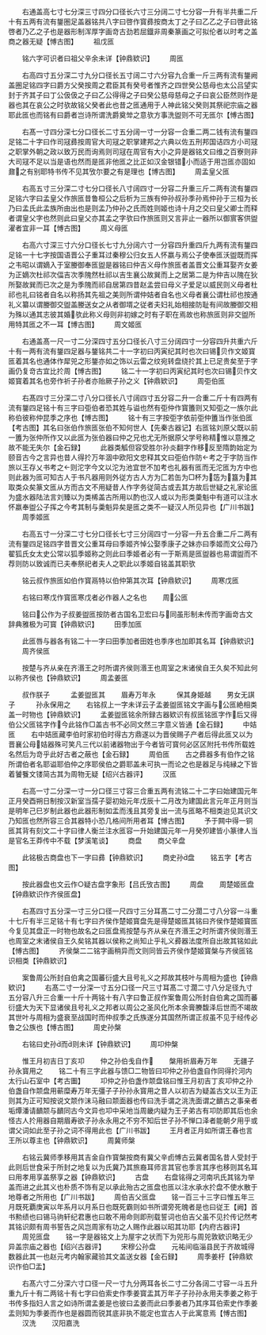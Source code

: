 <!-- { "loadSidebar": true } -->
　　右通盖高七寸七分深三寸四分口径长六寸三分阔二寸七分容一升有半共重二斤十有五两有流有鋬圏足盖器铭共八字曰啓作寳彞按商太丁之子曰乙乙之子曰啓此铭啓者乃乙之子也是器形制浑厚字画竒古劲若屈鐡非周秦篆画之可拟伦者以时考之盖商之器无疑【愽古图】
　　祖戊匜


　　铭六字可识者曰祖父辛余未详【钟鼎欵识】
　　周匜



　　右高四寸五分深二寸九分口径长五寸阔二寸六分容九合重一斤三两有流有鋬阙盖圏足铭四字曰爵方父癸按周之君臣其有癸号者惟齐之四世癸公慈母也太公吕望实封于齐其子曰丁公伋伋之子曰乙公得得之子曰癸公慈母慈母之子曰哀公臣然则作是器也其在哀公之时欤故铭父癸者此也昔之匜通用于人神此铭父癸则其祭祀宗庙之器耶此匜也而铭有曰爵者岂诗所谓洗爵奠斚之意欤方事洗盥则不可无匜尔【愽古图】





　　右髙一寸四分深七分口径长二寸五分阔一寸一分容一合重二两二钱有流有鋬四足铭二十字曰作司冦彞按周官大司冦之职掌建邦之六典以佐五刑邦国诘四方小司冦之职掌外朝之政以致万民而询焉则司冦在周官有大小之异是器铭文曰维之百寮则非大司冦不足以当是语也然而是匜非他匜之比正如汉金银错小而适于用岂匜亦固如鼐之有别耶特书传不见其攷尔要之有是理也【博古图】
　　周孟皇父匜



　　右高五寸三分深二寸七分口径长八寸阔四寸一分容二升重三斤二两有流有鋬四足铭六字曰孟皇父作旅匜昔鲁桓公之后析为三族有仲孙叔孙季孙焉仲孙于三桓为长乃曰孟氏此孟族所由出也是则孟乃仲孙之氏而姓则姬也诗十月之交曰皇父卿士而释者谓皇父字也然则此曰皇父亦其孟之字欤曰作旅匜则又言非止一器所以御賔客供盥濯者宜非一耳【愽古图】
　　周义母匜




　　右高六寸深三寸六分口径长七寸九分阔六寸一分容四升重四斤九两有流有鋬四足铭一十七字按国语晋公子重耳过秦穆公归女五人怀嬴与焉公子使奉匜沃盥既而挥之韦昭以谓嫡入于室媵御奉匜盥是器铭曰仲吉义母作旅匜者盖晋文公重耳娶齐女姜为正嫡次杜祁次偪吉次季隗然杜祁以吉生襄公故巽而上之居第二是为仲吉以隗在狄所娶故巽而已次之是为季隗而祁自居第四昔赵孟尝曰母义子爱足以威民则义母者杜祁也礼曰铭者自名以称扬其先祖之美则所谓仲姞者自名也义母者襄公谓杜祁也按通礼义纂以谓媵御交盥盖媵送女之从者御壻之従者夫妇礼始相接防耻有间故媵御交相为殊以通其志彼其婚欤此称义母则非初嫁之时有子职在焉故也称旅匜则非交盥所用特其匜之不一耳【博古图】
　　周文姬匜






　　右通盖髙一尺一寸二分深四寸五分口径长八寸三分阔四寸一分容四升共重六斤十有一两有流有鋬四足器与鋬铭共二十一字初曰丙寅纪其时也次曰锡贝作文姬寳匜着其名也通体作犀兕之形鋬亦如之饰以云雷之纹宛转盘绕扵其上已足贵矣至于字画仍复竒古宜比扵周【愽古图】
　　铭二十一字初曰丙寅纪其时也次曰锡贝作文姬寳着其名也旁作祈子孙者亦贻厥子孙之义【钟鼎欵识】
　　周弡伯匜



　　右髙四寸三分深二寸八分口径长八寸阔四寸五分容二升一合重二斤十有四两有流有鋬四足铭十有三字曰弡伯者恐其姓与谥也然有弡仲作寳簠则又知弡之一族尔此称伯彼称仲昆季之序也【愽古图】
　　铭十有三字按弡字依前弡仲簠当作张伯匜【考古图】其名曰张伯作旅匜张伯不知何世人【先秦古器记】右匜铭刘原父既以前一簠为张仲所作又以此匜为张伯器曰仲之兄也尤无所据原父学号称精惟以意推之故不能无失尔【金石録】
　　此器类觚但容受胜尔孙炎翻字作移反至隋韵始定为颐音古今之言异也昔人得扵万年涸中欧阳文忠释其文曰弡伯作防考之于字防当作旅以王存乂书考之则沱字今文以沱为池宜世不加考也礼器有匜而无沱匜为方中也则此器为匜可知古人于书凡器用则外従方古人方为匚若缶为□杯为笾为簋为其取类众矣篆文匜从方而古文不用疑昔人作字务従简古或去其方故后世疑之礼家论匜为盛水器陆法言刘臻以为类桸盖古所用以酌也汉人或以为形类羮魁中有道可以注水怀嬴奉盥公子挥之今考其制与羮魁异矣是匜之类不一疑汉人所见异也【广川书跋】
　　周季姬匜


　　右高五寸一分深二寸七分口径长七寸三分阔四寸一分容一升五合重二斤二两有流有鋬四足铭四字昔晋文公重耳母曰季姬齐悼公娶季康子之妹亦曰季姬而文公母乃翟狐氏女太史公常以狐季姬称之则此曰季姬者必有一于斯焉是匜盥器也易谓盥而不荐则防以致诚而已夫奉祭祀者夫人之职此以季姬自铭盖其职欤



　　铭云叔作旅匜如伯作寳鬲特以伯仲第其次耳【钟鼎欵识】
　　周寒戊匜


　　右铭曰寒戊作寳匜寒戊者必作器人之名也
　　周公匜








　　铭曰公作为子叔姜盥匜按防者古国名卫宏曰与同虽形制未传而字画竒古文辞典雅极为可寳【钟鼎欵识】
　　田季加匜











　　此匜唇与器各有铭二十一字曰田季加者田姓也季序也加即其名耳【钟鼎欵识】
　　周齐侯匜






　　按楚与齐从亲在齐湣王之时所谓齐侯则湣王也周室之末诸侯自王久矣不知此何以称齐侯也【钟鼎欵识】
　　周孟姜匜








　　叔作朕子　　　孟姜盥匜其
　　眉寿万年永　　　保其身姫越
　　男女无諆子　　　孙永保用之
　　右铭叔上一字未详云子孟姜盥匜铭文字画与公匜絶相类盖一时物也【钟鼎欵识】
　　孟姜盥匜铭余所録古器欵识有叔匜铭匜字作后又得伯公父匜铭字作今此铭作□盖古书不必同文然三字意义皆通【金石録】
　　中姞匜
　　右中姞匜藏李伯时家初伯时得古方鼎遂以为晋侯赐子产者后得此匜又以为晋襄公母姞器殊可笑凡三代以前诸器物出于今者皆可寳何必区区附托书传所载姓名然后为竒乎此好古者之蔽也【金石録】
　　周伯匜
　　古之彞器多有伯作之铭所谓伯者名耶谥耶伯仲之序耶侯伯之爵耶盖未可执一而论之也是器足与纯縁之下皆着饕餮文镂简古其为周物无疑【绍兴古器评】
　　汉匜




　　右高一寸二分深一寸一分口径三寸容三合重五两有流铭二十二字曰始建国元年正月癸酉朔日制按汉新室当孺子婴初始元年戊辰十二月改为建国此言元年正月则当是明年己巳岁制此器也此器形制如盂而浅且其旁复出一流与匜略不相类迨见其识文乃知匜也然所容三合其器特小恐几格间所用者耳【愽古图】
　　予于闗中得一铜匜其背有刻文二十字曰律人衡兰注水匜容一升始建国元年一月癸夘建皆小篆律人当是官名王莽传中不载【梦溪笔谈】
　　商盘
　　商父辛盘


　　此铭极古商盘也下一字曰彞【钟鼎欵识】
　　商史孙盘
　　铭五字【考古图】

　　按此器盘也文云作○疑古盘字象形【吕氏攷古图】
　　周盘
　　周楚姬匜盘【钟鼎欵识作齐侯匜盘】






　　右髙四寸五分深一寸三分口径一尺四寸三分耳髙二寸二分濶二寸八分容一斗重十七斤有半三足铭十有七字曰齐侯作楚姬寳盘先是得楚姬匜其铭曰齐侯作楚姬寳匜今复见其盘正一时物也故名之曰匜盘焉按楚与齐从亲在齐湣王之时所谓齐侯则湣王也周室之末诸侯自王久矣铭其器以侯称之尚知止乎礼义彛器法度所自出故其铭如此【愽古图】
　　齐侯槃二二铭字画稍异而文则同皆云齐侯作楚姬寳槃与齐侯匜铭识相类【钟鼎欵识】





　　案鲁周公所封自伯禽之国蕃衍盛大且号礼义之邦故其枝叶与周相为盛也【钟鼎欵识】
　　右髙二寸一分深一寸五分口径一尺三寸耳髙二寸濶二寸八分足径九寸五分容八升三合重一十斤十两铭十有八字曰鲁正叔作案鲁周公所封自伯禽之国而蕃衍盛大为天下显诸侯且号礼义之邦者以周公之圣风化所本余膏賸馥泽后世而不竭故其世叶与周相为盛衰至战国时而仲叔季之氏族遂分其国然所谓正叔虽不见于经传必鲁之公族也【愽古图】
　　周史孙槃


　　右铭曰史孙而则未详【钟鼎欵识】
　　周卭仲槃





　　惟王月初吉日丁亥卭
　　仲之孙伯戋自作
　　槃用祈眉寿万年
　　无疆子孙永寳用之
　　铭二十有三字此器与馈□二物皆曰卭仲之孙伯盏自作同得扵河内太行山石室中【考古圗】
　　卭仲之孙伯盏作颒盘铭曰惟王月初吉丁亥卭仲之孙伯盏自作颒盘用蕲糜寿万年无彊子子孙孙永寳用之昔人以初吉为疑盖古文以王为正则其为正可知按说文颒作沫马融曰颒面器也传曰洗手谓之洮洗面谓之靧古之事亲者垢燂潘请靧颒与靧同古今文异也卭中采地当周畿内疑为王子弟古有卭防即其后也余怪古人扵用器自期眉寿欲子孙永永用之不穷不知后世子孙不惮口泽者能朝夕用乎或谓父词如此至子孙之词不得用此也【广川书跋】
　　王月者正月如所谓王春也言王所以尊主也【钟鼎欵识】
　　周冀师槃






　　右铭云冀师季移用其吉金自作寳槃按商有冀父辛卣愽古云冀者国名昔人受封于此则后世食采于所封之地复以为氏冀乃其旅裔耳师言其官也季言其序也移则其名耳曰用孝用享盖祭享之器【钟鼎欵识】
　　古盘
　　右盘铭得之河南巩氏其铭为举盖而进之此其义也朴质不饰有足以承此殆古之匜盘也匜以注水承水扵盘不使水散于地尊者之所用也【广川书跋】
　　周伯吉父匜盘
　　铭一百三十三字曰惟五年三月既死覇庚寅以年系月以月系日也既死霸则如书所谓旁死魄者是也曰従王【阙】首书勲绩也曰锡马驹轩纪君惠也曰敢不用命则即刑载誓词也伯吉父虽不见扵传记然考其铭识颇有周书誓告之风岂周家有功之人赐作此器以昭其功耶【内府古器评】
　　周兕匜盘
　　铭一字是器铭文上为屋宇之状而下为兕形与周兕敦欵识略无少异盖宗庙之器也【绍兴古器评】
　　宋穆公孙盘
　　元祐间临淄县民于齐故城得数器此其一也赵元考内翰家藏验其文盖送女器【金石録】
　　周季姜杅【钟鼎欵识作伯□盂】



　　右髙六寸二分深六寸口径一尺一寸九分两耳各长二寸二分各阔二寸容一斗五升重九斤十有二两铭十有七字曰伯索史作季姜寳盂其万年子子孙孙永用夫季姜之称于书传多指妇人言之如诗所谓孟姜是也彼曰孟姜而此曰季姜者乃其序耳伯索史作季姜盂则知为季姜而作也是器圆而锐其底非执不能定也宜古人于此寓意焉【愽古图】
　　汉洗
　　汉阳嘉洗


